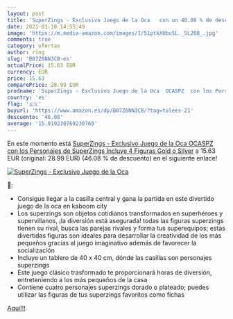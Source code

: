 ```yaml
---
layout: post
title: 'SuperZings - Exclusivo Juego de la Oca   con un 46.08 % de descuento'
date: 2021-01-10 14:55:49
image: 'https://m.media-amazon.com/images/I/51ptkXUbuSL._SL200_.jpg'
comments: true
category: ofertas
author: ring
slug: 'B07Z6NN3CB-es'
actualPrice: 15.63 EUR
currency: EUR
price: 15.63
comparePrice: 28.99 EUR
prodname: 'SuperZings - Exclusivo Juego de la Oca  OCASPZ  con los Personajes de SuperZings  Incluye 4 Figuras Gold o Silver'
country: 'es'
flag: '🇪🇸'
buyurl: 'https://www.amazon.es/dp/B07Z6NN3CB/?tag=tolees-21'
descuento: '46.08'
average: '15.919230769230769'
---
```


En este momento está [SuperZings - Exclusivo Juego de la Oca  OCASPZ  con los Personajes de SuperZings  Incluye 4 Figuras Gold o Silver](https://www.amazon.es/dp/B07Z6NN3CB/?tag=tolees-21) a 15.63 EUR (original: 28.99 EUR) (46.08 %  de descuento) en el siguiente enlace!

[![SuperZings - Exclusivo Juego de la Oca  ](https://m.media-amazon.com/images/I/51ptkXUbuSL._SL200_.jpg)](https://www.amazon.es/dp/B07Z6NN3CB/?tag=tolees-21)

🔎:

- Consigue llegar a la casilla central y gana la partida en este divertido juego de la oca en kaboom city
- Los superzings son objetos cotidianos transformados en superhéroes y supervillanos, ¡la diversión está asegurada! todas las figuras superzings tienen su rival, busca las parejas rivales y forma tus superequipos; estas divertidas figuras son ideales para desarrollar la creatividad de los más pequeños gracias al juego imaginativo además de favorecer la socialización
- Incluye un tablero de 40 x 40 cm, dónde las casillas son personajes superzings
- Este juego clásico trasformado te proporcionará horas de diversión, entreteniendo a los más pequeños de la casa
- Contiene cuatro personajes superzings dorado o plateado; puedes utilizar las figuras de tus superzings favoritos como fichas

[Aquí!!!](https://www.amazon.es/dp/B07Z6NN3CB/?tag=tolees-21)

